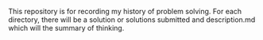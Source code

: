 This repository is for recording my history of problem solving.
For each directory, there will be a solution or solutions submitted and description.md which will the summary of thinking.
